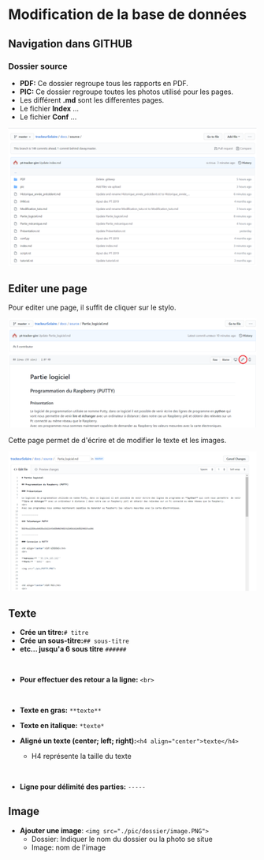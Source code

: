 # Modification de la base de données

## Navigation dans GITHUB

### Dossier source

  * **PDF:** Ce dossier regroupe tous les rapports en PDF.
  * **PIC:** Ce dossier regroupe toutes les photos utilisé pour les pages. 
  * Les différent **.md** sont les differentes pages.
  * Le fichier **Index** ...
  * Le fichier **Conf** ...

<img src="./pic/Modification_tuto/Dossier_source.PNG">

<br>

## Editer une page

Pour editer une page, il suffit de cliquer sur le stylo. 

<img src="./pic/Modification_tuto/editer_page.PNG"> 

<br>

Cette page permet de d'écrire et de modifier le texte et les images. 

<img src="./pic/Modification_tuto/Page.PNG"> 

## Texte

* **Crée un titre:**``# titre``
* **Crée un sous-titre:**``## sous-titre``
* **etc... jusqu'a 6 sous titre** ``######``

<br>

* **Pour effectuer des retour a la ligne:**  ``<br>``

<br>

* **Texte en gras:** ``**texte**``

* **Texte en italique:** ``*texte*``

* **Aligné un texte (center; left; right):**``<h4 align="center">texte</h4>``
  * H4 représente la taille du texte
 
 <br> 
 
* **Ligne pour délimité des parties:** ``-----``


## Image

* **Ajouter une image**: ``<img src="./pic/dossier/image.PNG">``
   * Dossier: Indiquer le nom du dossier ou la photo se situe 
   * Image: nom de l'image

 
